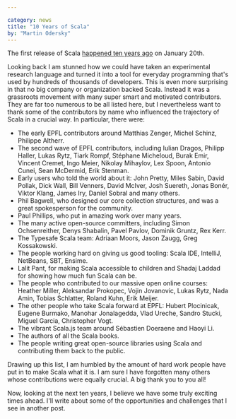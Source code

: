 ```yaml
---

category: news
title: "10 Years of Scala"
by: "Martin Odersky"
---
```

The first release of Scala
[happened ten years ago](http://article.gmane.org/gmane.comp.lang.scala/17)
on January 20th.

Looking back I am stunned how we could have taken an experimental research
language and turned it into a tool for everyday programming that's used by
hundreds of thousands of developers.
This is even more surprising in that no big company or organization backed Scala.
Instead it was a grassroots movement with many super smart and motivated contributors.
They are far too numerous to be all listed here, but I nevertheless want to thank some
of the contributors by name who influenced the trajectory of Scala in a crucial way.
In particular, there were:

* The early EPFL contributors around Matthias Zenger, Michel Schinz, Philippe Altherr.
* The second wave of EPFL contributors, including Iulian Dragos, Philipp Haller, Lukas Rytz, Tiark Rompf, Stéphane Micheloud, Burak Emir, Vincent Cremet, Ingo Meier, Nikolay Mihaylov, Lex Spoon, Antonio Cunei, Sean McDermid, Erik Stenman.
* Early users who told the world about it: John Pretty, Miles Sabin, David Pollak, Dick Wall, Bill Venners, David McIver, Josh Suereth, Jonas Bonér, Viktor Klang, James Iry, Daniel Sobral and many others.
* Phil Bagwell, who designed our core collection structures, and was a great spokesperson for the community.
* Paul Phillips, who put in amazing work over many years.
* The many active open-source committers, including Simon Ochsenreither, Denys Shabalin, Pavel Pavlov, Dominik Gruntz, Rex Kerr.
* The Typesafe Scala team: Adriaan Moors, Jason Zaugg, Greg Kossakowski.
* The people working hard on giving us good tooling: Scala IDE, IntelliJ, NetBeans, SBT, Ensime.
* Lalit Pant, for making Scala accessible to children and Shadaj Laddad for showing how much fun Scala can be.
* The people who contributed to our massive open online courses: Heather Miller, Aleksandar Prokopec, Vojin Jovanovic, Lukas Rytz, Nada Amin, Tobias Schlatter, Roland Kuhn, Erik Meijer.
* The other people who take Scala forward at EPFL: Hubert Plocinicak, Eugene Burmako, Manohar Jonalagedda, Vlad Ureche, Sandro Stucki, Miguel Garcia, Christopher Vogt.
* The vibrant Scala.js team around Sébastien Doeraene and Haoyi Li.
* The authors of all the Scala books.
* The people writing great open-source libraries using Scala and contributing them back to the public.

Drawing up this list, I am humbled by the amount of hard work people have put in to make Scala what it is.
I am sure I have forgotten many others whose contributions were equally crucial.
A big thank you to you all!

Now, looking at the next ten years, I believe we have some truly exciting times ahead.
I'll write about some of the opportunities and challenges that I see in another post.
